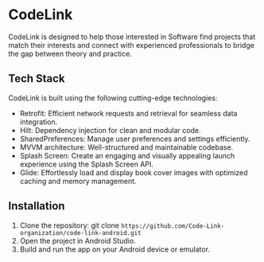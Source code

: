 # CodeLink
CodeLink is designed to help those interested in Software find projects that match their interests and connect with experienced professionals to bridge the gap between theory and practice.

## Tech Stack

CodeLink is built using the following cutting-edge technologies:

* Retrofit: Efficient network requests and retrieval for seamless data integration.
* Hilt: Dependency injection for clean and modular code.
* SharedPreferences: Manage user preferences and settings efficiently.
* MVVM architecture: Well-structured and maintainable codebase.
* Splash Screen: Create an engaging and visually appealing launch experience using the Splash Screen API.
* Glide: Effortlessly load and display book cover images with optimized caching and memory management.

## Installation

1. Clone the repository: git clone `https://github.com/Code-Link-organization/code-link-android.git`
2. Open the project in Android Studio.
3. Build and run the app on your Android device or emulator.

